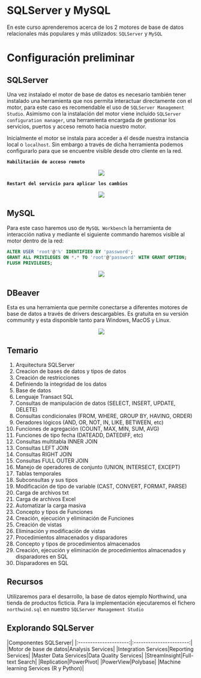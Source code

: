 # SQLServer y MySQL

En este curso aprenderemos acerca de los 2 motores de base de datos relacionales más populares y más utilizados: `SQLServer` y `MySQL`

# Configuración preliminar

## SQLServer

Una vez instalado el motor de base de datos es necesario también tener instalado una herramienta que nos permita interactuar directamente con el motor, para este caso es recomendable el uso de `SQLServer Management Studio`. Asimismo con la instalación del motor viene incluido `SQLServer configuration manager`, una herramienta encargada de gestionar los servicios, puertos y acceso remoto hacia nuestro motor.

Inicialmente el motor se instala para acceder a él desde nuestra instancia local o `localhost`. Sin embargo a través de dicha herramienta podemos configurarlo para que se encuentre visible desde otro cliente en la red.

**`Habilitación de acceso remoto`**
<p align="center"><img src="https://drive.google.com/uc?export=view&id=1CgWUcugHAoTe2rb7k9ybnriOFQDwEm7s" /></p>

**`Restart del servicio para aplicar los cambios`**
<p align="center"><img src="https://drive.google.com/uc?export=view&id=1bDHb7soUUO4m-b8JkE3tn2WPGNiTyQwy" /></p>

## MySQL

Para este caso haremos uso de `MySQL Workbench` la herramienta de interacción nativa y mediante el siguiente commando haremos visible al motor dentro de la red:

```sql
ALTER USER 'root'@'%' IDENTIFIED BY 'password';
GRANT ALL PRIVILEGES ON *.* TO 'root'@'password' WITH GRANT OPTION;
FLUSH PRIVILEGES;
```

<p align="center"><img src="https://drive.google.com/uc?export=view&id=1qcdeQvh5wirM0Kj77yCxcCnnG6d1stgz" /></p>

## DBeaver

Esta es una herramienta que permite conectarse a diferentes motores de base de datos a través de drivers descargables. Es gratuita en su versión community y esta disponible tanto para Windows, MacOS y Linux.

<p align="center"><img src="https://drive.google.com/uc?export=view&id=1b1awuk0ImfRZu30gicX3ugy55GVDP1d4"/></p>

## Temario

1. Arquitectura SQLServer
2. Creacion de bases de datos y tipos de datos
3. Creación de restricciones
4. Definiendo la integridad de los datos
5. Base de datos
6. Lenguaje Transact SQL
7. Consultas de manipulación de datos (SELECT, INSERT, UPDATE, DELETE)
8. Consultas condicionales (FROM, WHERE, GROUP BY, HAVING, ORDER)
9. Oeradores lógicos (AND, OR, NOT, IN, LIKE, BETWEEN, etc)
10. Funciones de agregación (COUNT, MAX, MIN, SUM, AVG)
11. Funciones de tipo fecha (DATEADD, DATEDIFF, etc)
12. Consultas multitabla INNER JOIN
13. Consultas LEFT JOIN
14. Consultas RIGHT JOIN
15. Consultas FULL OUTER JOIN
16. Manejo de operadores de conjunto (UNION, INTERSECT, EXCEPT)
17. Tablas temporales
18. Subconsultas y sus tipos
19. Modificación de tipo de variable (CAST, CONVERT, FORMAT, PARSE)
20. Carga de archivos txt
21. Carga de archivos Excel
22. Automatizar la carga masiva
23. Concepto y tipos de Funciones
24. Creación, ejecución y eliminación de Funciones
25. Creación de vistas
26. Eliminación y modificación de vistas
27. Procedimientos almacenados y disparadores
28. Concepto y tipos de procedimientos almacenados
29. Creación, ejecución y eliminación de procedimientos almacenados y disparadores en SQL
30. Disparadores en SQL

## Recursos

Utilizaremos para el desarrollo, la base de datos ejemplo Northwind, una tienda de productos ficticia. Para la implementación ejecutaremos el fichero `northwind.sql` en nuestro `SQLServer Management Studio`

## Explorando SQLServer

|Componentes SQLServer|
|:---------------------:|:-----------------------:|
|Motor de base de datos|Analysis Services|
|Integration Services|Reporting Services|
|Master Data Services|Data Quality Services|
|StreamInsight|Full-text Search|
|Replication|PowerPivot|
|PowerView|Polybase|
|Machine learning Services (R y Python)|
